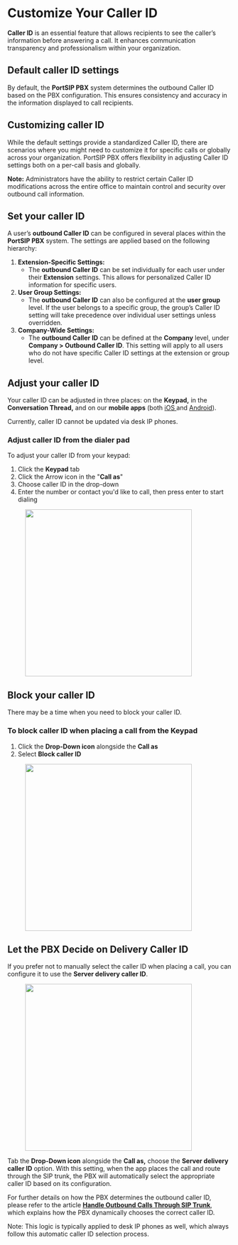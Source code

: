 # Customize Your Caller ID

**Caller ID** is an essential feature that allows recipients to see the caller’s information before answering a call. It enhances communication transparency and professionalism within your organization.

## Default caller ID settings

By default, the **PortSIP PBX** system determines the outbound Caller ID based on the PBX configuration. This ensures consistency and accuracy in the information displayed to call recipients.

## Customizing caller ID

While the default settings provide a standardized Caller ID, there are scenarios where you might need to customize it for specific calls or globally across your organization. PortSIP PBX offers flexibility in adjusting Caller ID settings both on a per-call basis and globally.

**Note:** Administrators have the ability to restrict certain Caller ID modifications across the entire office to maintain control and security over outbound call information.

## Set your caller ID

A user’s **outbound Caller ID** can be configured in several places within the **PortSIP PBX** system. The settings are applied based on the following hierarchy:

1. **Extension-Specific Settings:**
   * The **outbound Caller ID** can be set individually for each user under their **Extension** settings. This allows for personalized Caller ID information for specific users.
2. **User Group Settings:**
   * The **outbound Caller ID** can also be configured at the **user group** level. If the user belongs to a specific group, the group’s Caller ID setting will take precedence over individual user settings unless overridden.
3. **Company-Wide Settings:**
   * The **outbound Caller ID** can be defined at the **Company** level, under **Company > Outbound Caller ID**. This setting will apply to all users who do not have specific Caller ID settings at the extension or group level.

## Adjust your caller ID <a href="#adjust-your-caller-id" id="adjust-your-caller-id"></a>

Your caller ID can be adjusted in three places: on the **Keypad,** in the **Conversation Thread,** and on our **mobile apps** (both [iOS ](https://www.portsip.com/portsip-one/)and [Android](https://www.portsip.com/portsip-one/)).

Currently, caller ID cannot be updated via desk IP phones.

### Adjust caller ID from the dialer pad <a href="#adjust-caller-id-from-the-main-dialer" id="adjust-caller-id-from-the-main-dialer"></a>

To adjust your caller ID from your keypad:

1. Click the **Keypad** tab
2. Click the Arrow icon in the "**Call as**"&#x20;
3. Choose caller ID in the drop-down
4. Enter the number or contact you'd like to call, then press enter to start dialing

<figure><img src="../../.gitbook/assets/portsip-one-mobile-30.png" alt="" width="375"><figcaption></figcaption></figure>

## Block your caller ID <a href="#block-your-caller-id" id="block-your-caller-id"></a>

There may be a time when you need to block your caller ID.&#x20;

### To block caller ID when placing a call from the Keypad

1. Click the **Drop-Down icon** alongside the **Call as**
2. Select **Block caller ID**

<figure><img src="../../.gitbook/assets/portsip-one-mobile-31.png" alt="" width="375"><figcaption></figcaption></figure>

## Let the PBX Decide on Delivery Caller ID

If you prefer not to manually select the caller ID when placing a call, you can configure it to use the **Server delivery caller ID**.

<figure><img src="../../.gitbook/assets/portsip-one-mobile-32.png" alt="" width="375"><figcaption></figcaption></figure>

Tab the **Drop-Down icon** alongside the **Call as,** choose the **Server delivery caller ID** option. With this setting, when the app places the call and route through the SIP trunk,  the PBX will automatically select the appropriate caller ID based on its configuration.

For further details on how the PBX determines the outbound caller ID, please refer to the article [**Handle Outbound Calls Through SIP Trunk**](../../portsip-communications-solution/portsip-pbx-administration-guide/7-trunk-management/handle-outbound-calls-through-sip-trunk.md#outboundcallerid), which explains how the PBX dynamically chooses the correct caller ID.

Note: This logic is typically applied to desk IP phones as well, which always follow this automatic caller ID selection process.

